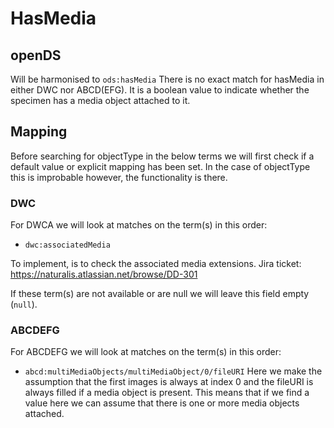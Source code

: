 # HasMedia

## openDS
Will be harmonised to `ods:hasMedia`
There is no exact match for hasMedia in either DWC nor ABCD(EFG).
It is a boolean value to indicate whether the specimen has a media object attached to it.

## Mapping
Before searching for objectType in the below terms we will first check if a default value or explicit mapping has been set.
In the case of objectType this is improbable however, the functionality is there.

### DWC
For DWCA we will look at matches on the term(s) in this order:
- `dwc:associatedMedia`

To implement, is to check the associated media extensions.
Jira ticket:
https://naturalis.atlassian.net/browse/DD-301

If these term(s) are not available or are null we will leave this field empty (`null`).

### ABCDEFG
For ABCDEFG we will look at matches on the term(s) in this order:
- `abcd:multiMediaObjects/multiMediaObject/0/fileURI`
Here we make the assumption that the first images is always at index 0 and the fileURI is always filled if a media object is present.
This means that if we find a value here we can assume that there is one or more media objects attached. 